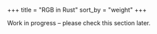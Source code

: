 +++
title = "RGB in Rust"
sort_by = "weight"
+++

Work in progress – please check this section later.
